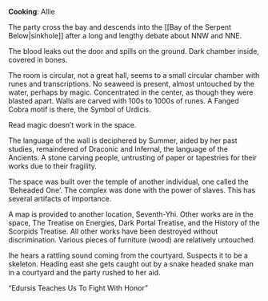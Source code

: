 **Cooking**: Allie

The party cross the bay and descends into the [[Bay of the Serpent Below|sinkhole]] after a long and lengthy debate about NNW and NNE.

The blood leaks out the door and spills on the ground. Dark chamber inside, covered in bones.

The room is circular, not a great hall, seems to a small circular chamber with runes and transcriptions. No seaweed is present, almost untouched by the water, perhaps by magic. Concentrated in the center, as though they were blasted apart. Walls are carved with 100s to 1000s of runes. A Fanged Cobra motif is there, the Symbol of Urdicis.

Read magic doesn’t work in the space.

The language of the wall is deciphered by Summer, aided by her past studies, remaindered of Draconic and Infernal, the language of the Ancients. A stone carving people, untrusting of paper or tapestries for their works due to their fragility.

The space was built over the temple of another individual, one called the ‘Beheaded One’. The complex was done with the power of slaves. This has several artifacts of importance.

A map is provided to another location, Seventh-Yhi. Other works are in the space, The Treatise on Energies, Dark Portal Treatise, and the History of the Scorpids Treatise. All other works have been destroyed without discrimination. Various pieces of furniture (wood) are relatively untouched.

Ihe hears a rattling sound coming from the courtyard. Suspects it to be a skeleton. Heading east she gets caught out by a snake headed snake man in a courtyard and the party rushed to her aid.

“Edursis Teaches Us To Fight With Honor”